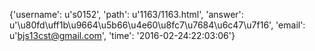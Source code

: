{'username': u's0152', 'path': u'1163/1163.html', 'answer': u'\u80fd\uff1b\u9664\u5b66\u4e60\u8fc7\u7684\u6c47\u7f16', 'email': u'bjs13cst@gmail.com', 'time': '2016-02-24:22:03:06'}